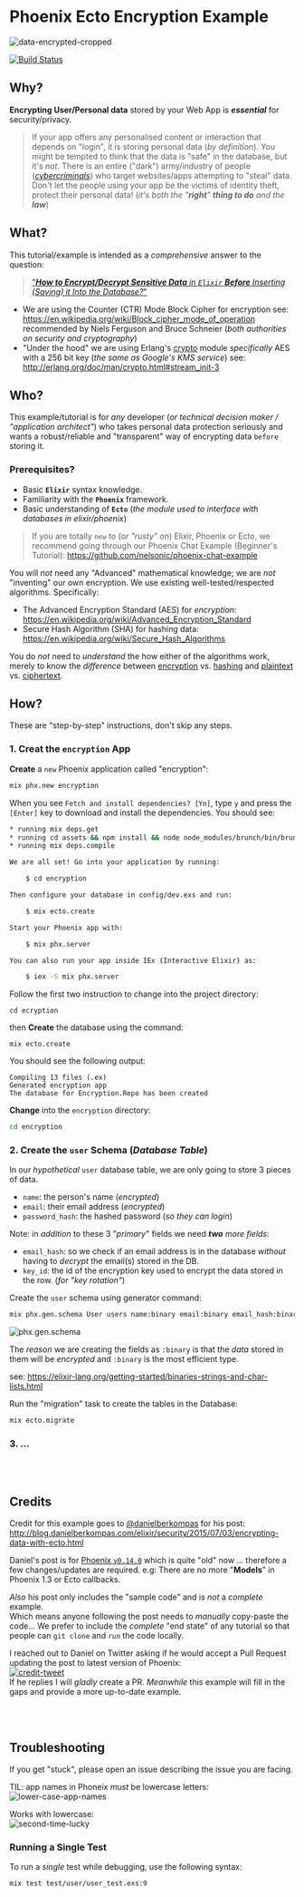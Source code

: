 # Phoenix Ecto Encryption Example

![data-encrypted-cropped](https://user-images.githubusercontent.com/194400/36345569-f60382de-1424-11e8-93e9-74ed7eaceb71.jpg)

[![Build Status](https://travis-ci.org/nelsonic/phoenix-ecto-encryption-example.svg?branch=master)](https://travis-ci.org/nelsonic/phoenix-ecto-encryption-example)

## Why?

**Encrypting User/Personal data** stored by your Web App is ***essential***
for security/privacy.

> If your app offers any personalised content or interaction
that depends on "login", it is storing personal data (_by definition_).
You might be tempted to think that the data is "safe" in the database,
but it's _not_. There is an entire ("dark") army/industry of people
([_cybercriminals_](https://en.wikipedia.org/wiki/Cybercrime))
who target websites/apps attempting to "steal" data.
Don't let the people using your app be the victims of identity theft,
protect their personal data! (_it's both the "**right**" **thing to do** and the **law**_)

## What?

This tutorial/example is intended as a _comprehensive_ answer
to the question:

> ["_**How to Encrypt/Decrypt Sensitive Data** in `Elixir` **Before** Inserting (Saving) it Into the Database?_"](https://github.com/dwyl/learn-elixir/issues/80)

+ We are using the Counter (CTR) Mode Block Cipher for encryption
see: https://en.wikipedia.org/wiki/Block_cipher_mode_of_operation
recommended by Niels Ferguson and Bruce Schneier
(_both authorities on security and cryptography_)
+ "Under the hood" we are using Erlang's
[crypto](http://erlang.org/doc/man/crypto.html) module
_specifically_ AES with a 256 bit key (_the same as Google's KMS service_)
see: http://erlang.org/doc/man/crypto.html#stream_init-3


## Who?

This example/tutorial is for _any_ developer
(_or technical decision maker / "application architect"_)
who takes personal data protection seriously
and wants a robust/reliable and "transparent" way
of encrypting data `before` storing it.

### Prerequisites?

+ Basic **`Elixir`** syntax knowledge.
+ Familiarity with the **`Phoenix`** framework.
+ Basic understanding of **`Ecto`**
(_the module used to interface with databases in elixir/phoenix_)

> If you are totally `new` to (_or "rusty" on_) Elixir, Phoenix or Ecto,
we recommend going through our Phoenix Chat Example (Beginner's Tutorial):
https://github.com/nelsonic/phoenix-chat-example

You will _not_ need any "Advanced" mathematical knowledge;
we are _not_ "inventing" our own encryption.
We use existing well-tested/respected algorithms.
Specifically:
+ The Advanced Encryption Standard (AES) for _encryption_: https://en.wikipedia.org/wiki/Advanced_Encryption_Standard
+ Secure Hash Algorithm (SHA) for hashing data:
https://en.wikipedia.org/wiki/Secure_Hash_Algorithms

You do _not_ need to _understand_ the how either of the algorithms work,
merely to know the _difference_ between
[encryption](https://en.wikipedia.org/wiki/Encryption)
vs.
[hashing](https://en.wikipedia.org/wiki/Hash_function)
and
[plaintext](https://en.wikipedia.org/wiki/Plaintext)
vs.
[ciphertext](https://en.wikipedia.org/wiki/Ciphertext).






## How?

These are "step-by-step" instructions,
don't skip any steps.

### 1. Creat the `encryption` App

**Create** a `new` Phoenix application called "encryption":
```sh
mix phx.new encryption
```
When you see `Fetch and install dependencies? [Yn]`, type `y` and press the `[Enter]` key
to download and install the dependencies.
You should see:

```sh
* running mix deps.get
* running cd assets && npm install && node node_modules/brunch/bin/brunch build
* running mix deps.compile

We are all set! Go into your application by running:

    $ cd encryption

Then configure your database in config/dev.exs and run:

    $ mix ecto.create

Start your Phoenix app with:

    $ mix phx.server

You can also run your app inside IEx (Interactive Elixir) as:

    $ iex -S mix phx.server
```
Follow the first two instruction to change into the project directory:
```
cd ecryption
```
then **Create** the database using the command:
```
mix ecto.create
```
You should see the following output:
```
Compiling 13 files (.ex)
Generated encryption app
The database for Encryption.Repo has been created
```

**Change** into the `encryption` directory: <br />
```sh
cd encryption
```



### 2. Create the `user` Schema (_Database Table_)

In our _hypothetical_ `user` database table,
we are only going to store 3 pieces of data.
+ `name`: the person's name (_encrypted_)
+ `email`: their email address (_encrypted_)
+ `password_hash`: the hashed password (_so they can login_)

Note: in _addition_ to these 3 "_primary_" fields
we need _**two** more fields_:
+ `email_hash`: so we check if an email address is in the database
_without_ having to _decrypt_ the email(s) stored in the DB.
+ `key_id`: the id of the encryption key used to encrypt the data
stored in the row. (_for "key rotation"_)

Create the `user` schema using generator command:
```sh
mix phx.gen.schema User users name:binary email:binary email_hash:binary
```

![phx.gen.schema](https://user-images.githubusercontent.com/194400/35360796-dc4507cc-0156-11e8-9cf1-7f4005e5ed34.png)


The _reason_ we are creating the fields as `:binary`
is that the _data_ stored in them will be _encrypted_
and `:binary` is the most efficient type.

see: https://elixir-lang.org/getting-started/binaries-strings-and-char-lists.html


Run the "migration" task to create the tables in the Database:
```sh
mix ecto.migrate
```


### 3. ...



<br /> <br />

## Credits

Credit for this example goes to [@danielberkompas](https://github.com/danielberkompas)
for his post:
http://blog.danielberkompas.com/elixir/security/2015/07/03/encrypting-data-with-ecto.html <br />

Daniel's post is for [Phoenix `v0.14.0`](https://github.com/danielberkompas/danielberkompas.github.io/blob/c6eb249e5019e782e891bfeb591bc75f084fd97c/_posts/2015-07-03-encrypting-data-with-ecto.md) which is quite "old" now ...
therefore a few changes/updates are required.
e.g: There are no more "**Models**" in Phoenix 1.3 or Ecto callbacks.

_Also_ his post only includes the "sample code"
and is _not_ a _complete_ example. <br />
Which means anyone following the post needs to _manually_ copy-paste the code...
We prefer to include the _complete_ "end state" of any tutorial so that
people can `git clone` and _`run`_ the code locally.

I reached out to Daniel on Twitter
asking if he would accept a Pull Request
updating the post to latest version of Phoenix: <br />
[![credit-tweet](https://user-images.githubusercontent.com/194400/35771850-32b1cfba-092b-11e8-9bbf-0e693016bb76.png)](https://twitter.com/nelsonic/status/959901100760498181) <br />
If he replies I will _gladly_ create a PR.
_Meanwhile_ this example will fill in the gaps
and provide a more up-to-date example.

<br /> <br />

## Troubleshooting

If you get "stuck", please open an issue describing the issue you are facing.

TIL: app names in Phoneix _must_ be lowercase letters: <br />
![lower-case-app-names](https://user-images.githubusercontent.com/194400/35360087-73d69d88-0154-11e8-9f47-d9a9333d1e6c.png)

Works with lowercase:  <br />
![second-time-lucky](https://user-images.githubusercontent.com/194400/35360183-c522063c-0154-11e8-994a-7516bc0e5c1e.png)

### Running a Single Test

To run a _single_ test while debugging, use the following syntax:
```sh
mix test test/user/user_test.exs:9
```

